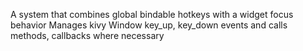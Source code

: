 A system that combines global bindable hotkeys with a widget focus behavior
Manages kivy Window key_up, key_down events and calls methods, callbacks where necessary
